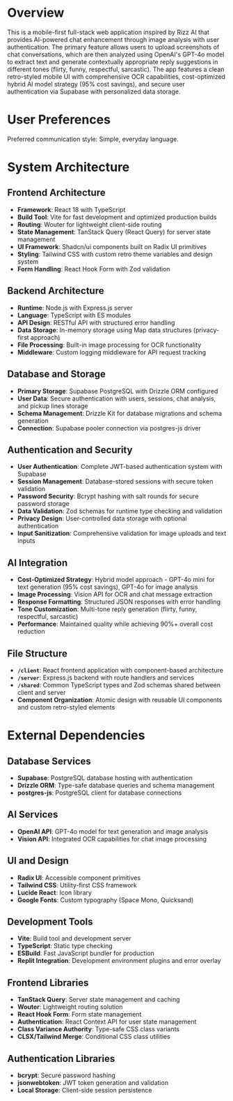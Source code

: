 # Overview

This is a mobile-first full-stack web application inspired by Rizz AI that provides AI-powered chat enhancement through image analysis with user authentication. The primary feature allows users to upload screenshots of chat conversations, which are then analyzed using OpenAI's GPT-4o model to extract text and generate contextually appropriate reply suggestions in different tones (flirty, funny, respectful, sarcastic). The app features a clean retro-styled mobile UI with comprehensive OCR capabilities, cost-optimized hybrid AI model strategy (95% cost savings), and secure user authentication via Supabase with personalized data storage.

# User Preferences

Preferred communication style: Simple, everyday language.

# System Architecture

## Frontend Architecture
- **Framework**: React 18 with TypeScript
- **Build Tool**: Vite for fast development and optimized production builds
- **Routing**: Wouter for lightweight client-side routing
- **State Management**: TanStack Query (React Query) for server state management
- **UI Framework**: Shadcn/ui components built on Radix UI primitives
- **Styling**: Tailwind CSS with custom retro theme variables and design system
- **Form Handling**: React Hook Form with Zod validation

## Backend Architecture
- **Runtime**: Node.js with Express.js server
- **Language**: TypeScript with ES modules
- **API Design**: RESTful API with structured error handling
- **Data Storage**: In-memory storage using Map data structures (privacy-first approach)
- **File Processing**: Built-in image processing for OCR functionality
- **Middleware**: Custom logging middleware for API request tracking

## Database and Storage
- **Primary Storage**: Supabase PostgreSQL with Drizzle ORM configured
- **User Data**: Secure authentication with users, sessions, chat analysis, and pickup lines storage
- **Schema Management**: Drizzle Kit for database migrations and schema generation
- **Connection**: Supabase pooler connection via postgres-js driver

## Authentication and Security
- **User Authentication**: Complete JWT-based authentication system with Supabase
- **Session Management**: Database-stored sessions with secure token validation
- **Password Security**: Bcrypt hashing with salt rounds for secure password storage
- **Data Validation**: Zod schemas for runtime type checking and validation
- **Privacy Design**: User-controlled data storage with optional authentication
- **Input Sanitization**: Comprehensive validation for image uploads and text inputs

## AI Integration
- **Cost-Optimized Strategy**: Hybrid model approach - GPT-4o mini for text generation (95% cost savings), GPT-4o for image analysis
- **Image Processing**: Vision API for OCR and chat message extraction
- **Response Formatting**: Structured JSON responses with error handling
- **Tone Customization**: Multi-tone reply generation (flirty, funny, respectful, sarcastic)
- **Performance**: Maintained quality while achieving 90%+ overall cost reduction

## File Structure
- **`/client`**: React frontend application with component-based architecture
- **`/server`**: Express.js backend with route handlers and services
- **`/shared`**: Common TypeScript types and Zod schemas shared between client and server
- **Component Organization**: Atomic design with reusable UI components and custom retro-styled elements

# External Dependencies

## Database Services
- **Supabase**: PostgreSQL database hosting with authentication
- **Drizzle ORM**: Type-safe database queries and schema management
- **postgres-js**: PostgreSQL client for database connections

## AI Services
- **OpenAI API**: GPT-4o model for text generation and image analysis
- **Vision API**: Integrated OCR capabilities for chat image processing

## UI and Design
- **Radix UI**: Accessible component primitives
- **Tailwind CSS**: Utility-first CSS framework
- **Lucide React**: Icon library
- **Google Fonts**: Custom typography (Space Mono, Quicksand)

## Development Tools
- **Vite**: Build tool and development server
- **TypeScript**: Static type checking
- **ESBuild**: Fast JavaScript bundler for production
- **Replit Integration**: Development environment plugins and error overlay

## Frontend Libraries
- **TanStack Query**: Server state management and caching
- **Wouter**: Lightweight routing solution
- **React Hook Form**: Form state management
- **Authentication**: React Context API for user state management
- **Class Variance Authority**: Type-safe CSS class variants
- **CLSX/Tailwind Merge**: Conditional CSS class utilities

## Authentication Libraries
- **bcrypt**: Secure password hashing
- **jsonwebtoken**: JWT token generation and validation
- **Local Storage**: Client-side session persistence